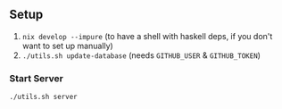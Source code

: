 ## Setup

1. `nix develop --impure` (to have a shell with haskell deps, if you don't want to set up manually)
2. `./utils.sh update-database` (needs `GITHUB_USER` & `GITHUB_TOKEN`)

### Start Server
```
./utils.sh server
```
